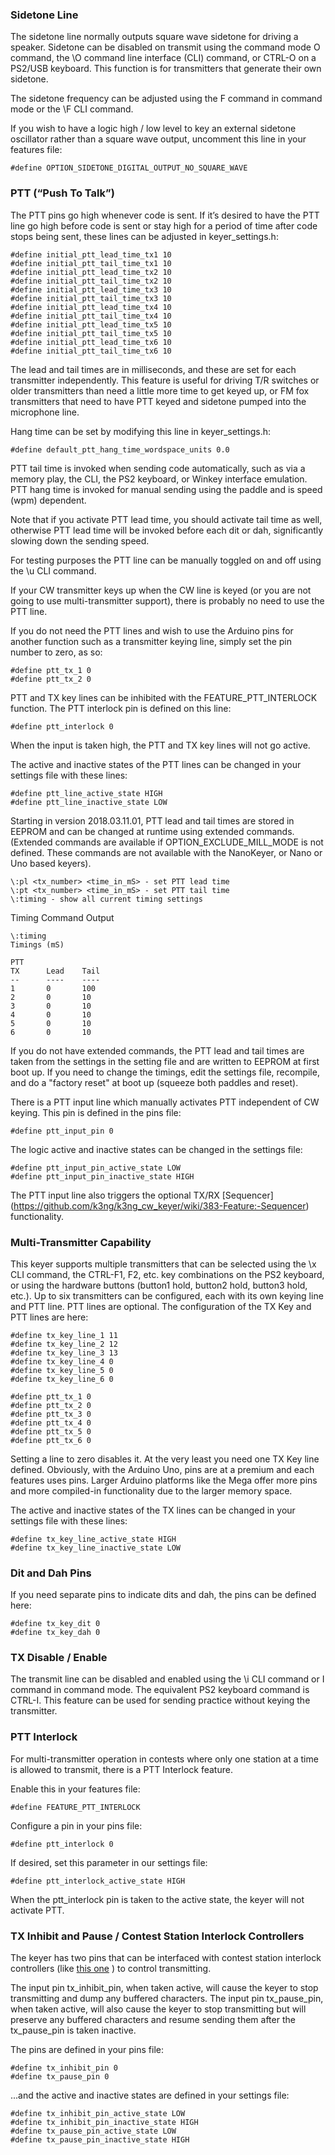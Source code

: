 ### Sidetone Line

The sidetone line normally outputs square wave sidetone for driving a speaker.  Sidetone can be disabled on transmit using the command mode O command, the \O command line interface (CLI) command, or CTRL-O on a PS2/USB keyboard.  This function is for transmitters that generate their own sidetone.

The sidetone frequency can be adjusted using the F command in command mode or the \F CLI command.

If you wish to have a logic high / low level to key an external sidetone oscillator rather than a square wave output, uncomment this line in your features file:

    #define OPTION_SIDETONE_DIGITAL_OUTPUT_NO_SQUARE_WAVE

### PTT (“Push To Talk”)

The PTT pins go high whenever code is sent.  If it’s desired to have the PTT line go high before code is sent or stay high for a period of time after code stops being sent, these lines can be adjusted in keyer_settings.h:

    #define initial_ptt_lead_time_tx1 10
    #define initial_ptt_tail_time_tx1 10
    #define initial_ptt_lead_time_tx2 10
    #define initial_ptt_tail_time_tx2 10
    #define initial_ptt_lead_time_tx3 10
    #define initial_ptt_tail_time_tx3 10
    #define initial_ptt_lead_time_tx4 10
    #define initial_ptt_tail_time_tx4 10
    #define initial_ptt_lead_time_tx5 10
    #define initial_ptt_tail_time_tx5 10
    #define initial_ptt_lead_time_tx6 10
    #define initial_ptt_tail_time_tx6 10

The lead and tail times are in milliseconds, and these are set for each transmitter independently.  This feature is useful for driving T/R switches or older transmitters than need a little more time to get keyed up, or FM fox transmitters that need to have PTT keyed and sidetone pumped into the microphone line.

Hang time can be set by modifying this line in keyer_settings.h:

    #define default_ptt_hang_time_wordspace_units 0.0

PTT tail time is invoked when sending code automatically, such as via a memory play, the CLI, the PS2 keyboard, or Winkey interface emulation.  PTT hang time is invoked for manual sending using the paddle and is speed (wpm) dependent.

Note that if you activate PTT lead time, you should activate tail time as well, otherwise PTT lead time will be invoked before each dit or dah, significantly slowing down the sending speed.

For testing purposes the PTT line can be manually toggled on and off using the \u CLI command.

If your CW transmitter keys up when the CW line is keyed (or you are not going to use multi-transmitter support), there is probably no need to use the PTT line.

If you do not need the PTT lines and wish to use the Arduino pins for another function such as a transmitter keying line, simply set the pin number to zero, as so:

    #define ptt_tx_1 0
    #define ptt_tx_2 0

PTT and TX key lines can be inhibited with the FEATURE_PTT_INTERLOCK function.  The PTT interlock pin is defined on this line:

    #define ptt_interlock 0

When the input is taken high, the PTT and TX key lines will not go active.

The active and inactive states of the PTT lines can be changed in your settings file with these lines:

    #define ptt_line_active_state HIGH
    #define ptt_line_inactive_state LOW

Starting in version 2018.03.11.01, PTT lead and tail times are stored in EEPROM and can be changed at runtime using extended commands.  (Extended commands are available if OPTION_EXCLUDE_MILL_MODE is not defined.  These commands are not available with the NanoKeyer, or Nano or Uno based keyers).

    \:pl <tx_number> <time_in_mS> - set PTT lead time
    \:pt <tx_number> <time_in_mS> - set PTT tail time
    \:timing - show all current timing settings

Timing Command Output

    \:timing
    Timings (mS)
    
    PTT
    TX      Lead    Tail
    --      ----    ----
    1       0       100
    2       0       10
    3       0       10
    4       0       10
    5       0       10
    6       0       10

If you do not have extended commands, the PTT lead and tail times are taken from the settings in the setting file and are written to EEPROM at first boot up.  If you need to change the timings, edit the settings file, recompile, and do a "factory reset" at boot up (squeeze both paddles and reset).

There is a PTT input line which manually activates PTT independent of CW keying.  This pin is defined in the pins file:

    #define ptt_input_pin 0

The logic active and inactive states can be changed in the settings file:

    #define ptt_input_pin_active_state LOW
    #define ptt_input_pin_inactive_state HIGH

The PTT input line also triggers the optional TX/RX [Sequencer] (https://github.com/k3ng/k3ng_cw_keyer/wiki/383-Feature:-Sequencer) functionality.

### Multi-Transmitter Capability

This keyer supports multiple transmitters that can be selected using the \x CLI command, the CTRL-F1, F2, etc. key combinations on the PS2 keyboard, or using the hardware buttons (button1 hold, button2 hold, button3 hold, etc.).  Up to six transmitters can be configured, each with its own keying line and PTT line.  PTT lines are optional.  The configuration of the TX Key and PTT lines are here:

    #define tx_key_line_1 11
    #define tx_key_line_2 12
    #define tx_key_line_3 13
    #define tx_key_line_4 0
    #define tx_key_line_5 0
    #define tx_key_line_6 0

    #define ptt_tx_1 0
    #define ptt_tx_2 0
    #define ptt_tx_3 0
    #define ptt_tx_4 0
    #define ptt_tx_5 0
    #define ptt_tx_6 0

Setting a line to zero disables it.  At the very least you need one TX Key line defined.  Obviously, with the Arduino Uno, pins are at a premium and each features uses pins.  Larger Arduino platforms like the Mega offer more pins and more compiled-in functionality due to the larger memory space.

The active and inactive states of the TX lines can be changed in your settings file with these lines:

    #define tx_key_line_active_state HIGH
    #define tx_key_line_inactive_state LOW

### Dit and Dah Pins

If you need separate pins to indicate dits and dah, the pins can be defined here:

    #define tx_key_dit 0
    #define tx_key_dah 0

### TX Disable / Enable

The transmit line can be disabled and enabled using the \i CLI command or I command in command mode.  The equivalent PS2 keyboard command is CTRL-I.  This feature can be used for sending practice without keying the transmitter.

### PTT Interlock

For multi-transmitter operation in contests where only one station at a time is allowed to transmit, there is a PTT Interlock feature.

Enable this in your features file:

    #define FEATURE_PTT_INTERLOCK

Configure a pin in your pins file:

    #define ptt_interlock 0 

If desired, set this parameter in our settings file:

    #define ptt_interlock_active_state HIGH

When the ptt_interlock pin is taken to the active state, the keyer will not activate PTT.

### TX Inhibit and Pause / Contest Station Interlock Controllers

The keyer has two pins that can be interfaced with contest station interlock controllers (like [this one](https://github.com/k3ng/k3ng_station_interlock) ) to control transmitting.

The input pin tx_inhibit_pin, when taken active, will cause the keyer to stop transmitting and dump any buffered characters.  The input pin tx_pause_pin, when taken active, will also cause the keyer to stop transmitting but will preserve any buffered characters and resume sending them after the tx_pause_pin is taken inactive.

The pins are defined in your pins file:

    #define tx_inhibit_pin 0
    #define tx_pause_pin 0

...and the active and inactive states are defined in your settings file:

    #define tx_inhibit_pin_active_state LOW
    #define tx_inhibit_pin_inactive_state HIGH
    #define tx_pause_pin_active_state LOW
    #define tx_pause_pin_inactive_state HIGH 